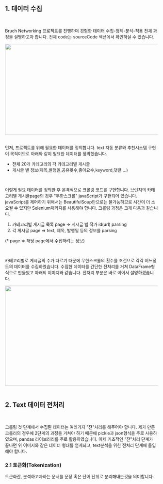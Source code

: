 ## 1. 데이터 수집

<br>

Bruch Networking 프로젝트를 진행하며 경험한 데이터 수집-정제-분석-적용 전체 과정을 설명하고자 합니다. 전체 code는 sourceCode 섹션에서 확인하실 수 있습니다.

<img src = "https://user-images.githubusercontent.com/35517797/80509879-f1149d00-89b4-11ea-939d-5eb1af734319.png" height="300" width="650px">

<br>
<br>

먼저, 프로젝트를 위해 필요한 데이터를 정의합니다. text 자동 분류와 추천시스템 구현이 목적이므로 아래와 같이 필요한 데이터를 정의했습니다.

- 전체 20개 카테고리의 각 카테고리별 게시글
- 게시글 별 정보(제목,발행일,공유횟수,좋아요수,keyword,댓글 ...)

<br>

이렇게 필요 데이터를 정의한 후 본격적으로 크롤링 코드를 구현합니다. 브런치의 카테고리별 게시글page의 경우 "무한스크롤" javaScript가 구현되어 있습니다.
javaScript를 제어하기 위해서는 BeautifulSoup만으로는 불가능하므로 시간이 더 소요될 수 있지만 Selenium패키지를 사용해야 합니다. 크롤링 과정은 크게 다음과 같습니다.

1. 카테고리별 게시글 목록 page => 게시글 별 작가 id(url) parsing
2. 각 게시글 page => text, 제목, 발행일 등의 정보를 parsing <br>

(* page => 해당 page에서 수집하려는 정보)

<br>

카테고리별로 게시글의 수가 다르기 때문에 무한스크롤의 횟수를 조건으로 각각 어느정도의 데이터를 수집하였습니다. 수집한 데이터를 간단한 전처리를 거쳐 DataFrame형식으로
만들었고 아래의 이미지와 같습니다. 전처리 부분은 바로 이어서 설명하겠습니다.

<img src = "https://user-images.githubusercontent.com/35517797/80506298-587c1e00-89b0-11ea-9602-c63c1526b109.PNG" height="330" width="700px">

<br>
<br>

## 2. Text 데이터 전처리

<br>

크롤링 첫 단계에서 수집된 데이터는 여러가지 "잔"처리를 해주어야 합니다. 제가 만든 크롤러의 경우에 2단계의 과정을 거쳐야 하기 때문에 pickle과 json형식을 주로 사용하였으며, pandas 라이브러리를 주로 활용하였습니다. 이제 기초적인 "잔"처리 단계가 끝나면 위 이미지와 같은 데이터 형태를 얻게되고, text분석을 위한 전처리 단계에 돌입해야 합니다.

### 2.1 토큰화(Tokenization)

토큰화란, 분석하고자하는 문서를 문장 혹은 단어 단위로 분리해내는것을 의미합니다.
